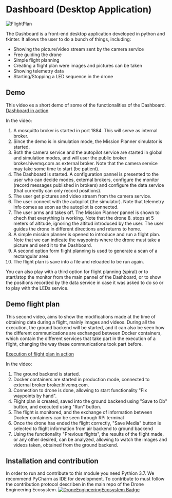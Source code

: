 # Dashboard (Desktop Application)
![FlightPlan](https://github.com/dronsEETAC/DashboardDEE/assets/100842082/76f5d3fc-f58b-4b54-9053-b9ba91224eb2)

The Dashboard is a front-end desktop application developed in python and tkinter. It allows the user to do a bunch of things, including:
- Showing the picture/video stream sent by the camera service
- Free guiding the drone
- Simple flight planning
- Creating a flight plan were images and pictures can be taken
- Showing telemetry data
- Starting/Stopping a LED sequence in the drone

## Demo
This video es a short demo of some of the functionalities of the Dashboard.
[Dashboard in action](https://youtu.be/08v7_bG5FcM)

In the video:
1. A mosquitto broker is started in port 1884. This will serve as internal broker.
2. Since the demo is in simulation mode, the Mission Planner simulator is started.
3. Both the camera service and the autopilot service are started in global and simulation modes, and will user the public broker broker.hivemq.com as external broker. Note that the camera service may take some time to start (be patient).
4. The Dashboard is started. A configuration pannel is presented to the user who can decide modes, external brokers, configure the monitor (record messages published in brokers) and configure the data service (that currently can only record positions).
5. The user get pictures and video stream from the camera service.
6. The user connect with the autopilot (the simulator). Note that telemetry info comes as soon as the autopilot is connected.
7. The user arms and takes off. The Mission Planner pannel is shown to chech that everything is working. Note that the drone 8. stops at 5 meters of altitude, ignoring the altitud introduced by the user.
The user guides the drone in different directions and returns to home.
9. A simple mission planner is opened to introduce and run a flight plan. Note that we can indicate the waypoints where the drone must take a picture and send it to the Dashboard.
10. A second option form flight planning is used to generate a scan of a rectangular area.
11. The flight plan is save into a file and reloaded to be run again.

You can also play with a third option for flight planning (spiral) or to start/stop the monitor from the main pannel of the Dashboard, or to show the positions recorded by the data service in case it was asked to do so or to play with the LEDs service.

## Demo flight plan

This second video, aims to show the modifications made at the time of obtaining data during a flight, mainly images and videos. During all the execution, the ground backend will be started, and it can also be seen how the different communications are exchanged between Docker containers, which contain the different services that take part in the execution of a flight, changing the way these communications took part before.

[Execution of flight plan in action](https://www.youtube.com/watch?v=gr8pJP8eNJE&ab_channel=DronsEETAC)

In the video:
1. The ground backend is started.
2. Docker containers are started in production mode, connected to external broker broker.hivemq.com.
3. Connection to drone is done, allowing to start functionality "Fix waypoints by hand".
4. Flight plan is created, saved into the ground backend using "Save to Db" button, and executed using "Run" button.
5. The flight is monitored, and the exchange of information between Docker containers can be seen through RPi terminal
6. Once the drone has ended the flight correctly, "Save Media" button is selected to flight information from air backend to ground backend
7. Using the functionality "Previous flights", the results of the flight made, or any other desired, can be analyzed, allowing to watch the images and videos taken, obtained from the ground backend.



## Installation and contribution
In order to run and contribute to this module you need Pythion 3.7. We recommend PyCharm as IDE for development.
To contribute to must follow the contribution protocol describen in the main repo of the Drone Engineering Ecosystem.
[![DroneEngineeringEcosystem Badge](https://img.shields.io/badge/DEE-MainRepo-brightgreen.svg)](https://github.com/dronsEETAC/DroneEngineeringEcosystemDEE)

